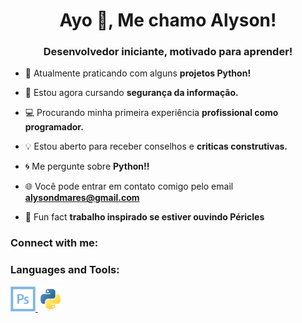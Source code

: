 <h1 align="center">Ayo 🤘, Me chamo Alyson!</h1>
<h3 align="center">Desenvolvedor iniciante, motivado para aprender!</h3>

- 🌠 Atualmente praticando com alguns **projetos Python!**

- 🛑 Estou agora cursando **segurança da informação.**

- 💻 Procurando minha primeira experiência **profissional como programador.**

- 💡 Estou aberto para receber conselhos e **criticas construtivas.**

- 🌀 Me pergunte sobre **Python!!**

- 🌐 Você pode entrar em contato comigo pelo email **alysondmares@gmail.com**

- 💭 Fun fact **trabalho inspirado se estiver ouvindo Péricles**

<h3 align="left">Connect with me:</h3>
<p align="left">
</p>

<h3 align="left">Languages and Tools:</h3>
<p align="left"> <a href="https://www.photoshop.com/en" target="_blank" rel="noreferrer"> <img src="https://raw.githubusercontent.com/devicons/devicon/master/icons/photoshop/photoshop-line.svg" alt="photoshop" width="40" height="40"/> </a> <a href="https://www.python.org" target="_blank" rel="noreferrer"> <img src="https://raw.githubusercontent.com/devicons/devicon/master/icons/python/python-original.svg" alt="python" width="40" height="40"/> </a> </p>




<!---
- 👋 Hi, I’m @AlysonMares
- 👀 I’m interested in ...
- 🌱 I’m currently learning ...
- 💞️ I’m looking to collaborate on ...
- 📫 How to reach me ...


AlysonMares/AlysonMares is a ✨ special ✨ repository because its `README.md` (this file) appears on your GitHub profile.
You can click the Preview link to take a look at your changes.
--->
